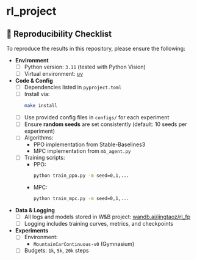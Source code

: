 # rl_project
## 🔄 Reproducibility Checklist

To reproduce the results in this repository, please ensure the following:

- **Environment**
  - [ ] Python version: `3.11` (tested with Python Vision)
  - [ ] Virtual environment: [uv](https://github.com/astral-sh/uv)

- **Code & Config**
  - [ ] Dependencies listed in `pyproject.toml`
  - [ ] Install via:
    ```bash
    make install
    ```
  - [ ] Use provided config files in `configs/` for each experiment
  - [ ] Ensure **random seeds** are set consistently (default: 10 seeds per experiment)
  - [ ] Algorithms:
    - PPO implementation from Stable-Baselines3
    - MPC implementation from `mb_agent.py`
  - [ ] Training scripts:
    - PPO:
      ```bash
      python train_ppo.py -m seed=0,1,...
      ```
    - MPC:
      ```bash
      python train_mpc.py -m seed=0,1,...
      ```

- **Data & Logging**
  - [ ] All logs and models stored in W&B project: [wandb.ai/jingtaoz/rl_fp](https://wandb.ai/jingtaoz/rl_fp?nw=nwuserjingtaozhu)
  - [ ] Logging includes training curves, metrics, and checkpoints

- **Experiments**
  - [ ] Environment:
    - `MountainCarContinuous-v0` (Gymnasium)
  - [ ] Budgets: `1k`, `5k`, `20k` steps
